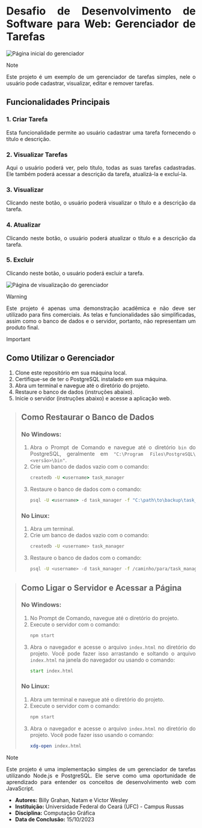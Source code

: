 <div align="justify">

# Desafio de Desenvolvimento de Software para Web: Gerenciador de Tarefas

![Página inicial do gerenciador](https://i.imgur.com/FdIszKB.png)

> [!NOTE]
> Este projeto é um exemplo de um gerenciador de tarefas simples, nele o usuário pode cadastrar, visualizar, editar e remover tarefas.

## Funcionalidades Principais

### 1. Criar Tarefa
Esta funcionalidade permite ao usuário cadastrar uma tarefa fornecendo o título e descrição.

### 2. Visualizar Tarefas
Aqui o usuário poderá ver, pelo título, todas as suas tarefas cadastradas. Ele também poderá acessar a descrição da tarefa, atualizá-la e excluí-la.

### 3. Visualizar
Clicando neste botão, o usuário poderá visualizar o título e a descrição da tarefa.

### 4. Atualizar
Clicando neste botão, o usuário poderá atualizar o título e a descrição da tarefa.

### 5. Excluir
Clicando neste botão, o usuário poderá excluir a tarefa. 

</div>

![Página de visualização do gerenciador](https://i.imgur.com/MXCZoEG.png)

<div align="justify">

> [!WARNING]
> Este projeto é apenas uma demonstração acadêmica e não deve ser utilizado para fins comerciais. As telas e funcionalidades são simplificadas, assim como o banco de dados e o servidor, portanto, não representam um produto final.

> [!IMPORTANT]
> ## Como Utilizar o Gerenciador
> 1. Clone este repositório em sua máquina local.
> 2. Certifique-se de ter o PostgreSQL instalado em sua máquina.
> 3. Abra um terminal e navegue até o diretório do projeto.
> 4. Restaure o banco de dados (instruções abaixo).
> 5. Inicie o servidor (instruções abaixo) e acesse a aplicação web.

> ## Como Restaurar o Banco de Dados
> ### No Windows:
> 1. Abra o Prompt de Comando e navegue até o diretório `bin` do PostgreSQL, geralmente em `"C:\Program Files\PostgreSQL\<versão>\bin"`.
> 2. Crie um banco de dados vazio com o comando:
>    ```cmd
>    createdb -U <username> task_manager
>    ```
> 3. Restaure o banco de dados com o comando:
>    ```cmd
>    psql -U <username> -d task_manager -f "C:\path\to\backup\task_manager.sql"
>    ```
> 
> ### No Linux:
> 1. Abra um terminal.
> 2. Crie um banco de dados vazio com o comando:
>    ```bash
>    createdb -U <username> task_manager
>    ```
> 3. Restaure o banco de dados com o comando:
>    ```bash
>    psql -U <username> -d task_manager -f /caminho/para/task_manager.sql
>    ```

> ## Como Ligar o Servidor e Acessar a Página
> ### No Windows:
> 1. No Prompt de Comando, navegue até o diretório do projeto.
> 2. Execute o servidor com o comando:
>    ```cmd
>    npm start
>    ```
> 3. Abra o navegador e acesse o arquivo `index.html` no diretório do projeto. Você pode fazer isso arrastando e soltando o arquivo `index.html` na janela do navegador ou usando o comando:
>    ```cmd
>    start index.html
>    ```
> 
> ### No Linux:
> 1. Abra um terminal e navegue até o diretório do projeto.
> 2. Execute o servidor com o comando:
>    ```bash
>    npm start
>    ```
> 3. Abra o navegador e acesse o arquivo `index.html` no diretório do projeto. Você pode fazer isso usando o comando:
>    ```bash
>    xdg-open index.html
>    ```

> [!Note]
> Este projeto é uma implementação simples de um gerenciador de tarefas utilizando Node.js e PostgreSQL. Ele serve como uma oportunidade de aprendizado para entender os conceitos de desenvolvimento web com JavaScript.

* **Autores:** Billy Grahan, Natam e Victor Wesley
* **Instituição:** Universidade Federal do Ceará (UFC) - Campus Russas
* **Disciplina:** Computação Gráfica
* **Data de Conclusão:** 15/10/2023

</div>
